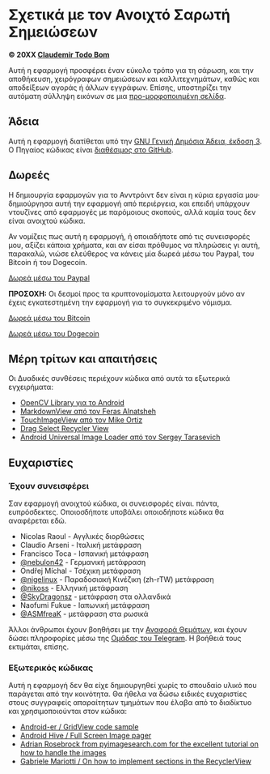 Σχετικά με τον Ανοιχτό Σαρωτή Σημειώσεων
=======================

**© 20XX [Claudemir Todo Bom](http://todobom.com)**

Αυτή η εφαρμογή προσφέρει έναν εύκολο τρόπο για τη σάρωση, και την αποθήκευση, χειρόγραφων σημειώσεων και καλλιτεχνημάτων, καθώς και αποδείξεων αγοράς ή άλλων εγγράφων. Επίσης, υποστηρίζει την αυτόματη σύλληψη εικόνων σε μια [προ-μορφοποιημένη σελίδα](https://github.com/ctodobom/OpenNoteScanner/raw/master/Page%20Templates/A4%20with%202%20pages.pdf).


Άδεια
-------

Αυτή η εφαρμογή διατίθεται υπό την [GNU Γενική Δημόσια Άδεια, έκδοση 3](http://www.gnu.org/licenses/gpl.txt). Ο Πηγαίος κώδικας είναι [διαθέσιμος στο GitHub](http://github.com/ctodobom/OpenNoteScanner).

Δωρεές
---------

Η δημιουργία εφαρμογών για το Ανντρόιντ δεν είναι η κύρια εργασία μου· δημιούργησα αυτή την εφαρμογή από περιέργεια, και επειδή υπάρχουν ντουζίνες από εφαρμογές με παρόμοιους σκοπούς, αλλά καμία τους δεν είναι ανοιχτού κώδικα.

Αν νομίζεις πως αυτή η εφαρμογή, ή οποιαδήποτε από τις συνεισφορές μου, αξίζει κάποια χρήματα, και αν είσαι πρόθυμος να πληρώσεις γι αυτή, παρακαλώ, νιώσε ελεύθερος να κάνεις μία δωρεά μέσω του Paypal, του Bitcoin ή του Dogecoin.

[Δωρεά μέσω του Paypal](https://www.paypal.com/cgi-bin/webscr?cmd=_s-xclick&hosted_button_id=X6XHVCPMRQEL4)

**ΠΡΟΣΟΧΗ:** Οι δεσμοί προς τα κρυπτονομίσματα λειτουργούν μόνο αν έχεις εγκατεστημένη την εφαρμογή για το συγκεκριμένο νόμισμα.

[Δωρεά μέσω του Bitcoin](bitcoin:1H5tqKZoWdqkR54PGe9w67EzBnLXHBFmt9)

[Δωρεά μέσω του Dogecoin](dogecoin:DFBaP724XR3rfs9wFahBd353yFkgkqatvd)


Μέρη τρίτων και απαιτήσεις
----------------------------------

Οι Δυαδικές συνθέσεις περιέχουν κώδικα από αυτά τα εξωτερικά εγχειρήματα:

* [OpenCV Library για το Android](http://www.opencv.org)
* [MarkdownView από τον Feras Alnatsheh](https://github.com/falnatsheh/MarkdownView)
* [TouchImageView από τον Mike Ortiz](https://github.com/MikeOrtiz/TouchImageView)
* [Drag Select Recycler View](https://github.com/afollestad/drag-select-recyclerview)
* [Android Universal Image Loader από τον Sergey Tarasevich](https://github.com/nostra13/Android-Universal-Image-Loader)

Ευχαριστίες
------

### Έχουν συνεισφέρει

Σαν εφαρμογή ανοιχτού κώδικα, οι συνεισφορές είναι. πάντα, ευπρόσδεκτες. Οποιοσδήποτε υποβάλει οποιοδήποτε κώδικα θα αναφέρεται εδώ.

* Nicolas Raoul - Αγγλικές διορθώσεις
* Claudio Arseni - Ιταλική μετάφραση
* Francisco Toca - Ισπανική μετάφραση
* [@nebulon42](https://github.com/nebulon42) - Γερμανική μετάφραση
* Ondřej Míchal - Τσέχικη μετάφραση
* [@nigelinux](https://github.com/nigelinux) - Παραδοσιακή Κινέζικη (zh-rTW) μετάφραση
* [@nikoss](https://github.com/nikoss) - Ελληνική μετάφραση
* [@SkyDragonsz](https://github.com/SkyDragonsz) - μετάφραση στα ολλανδικά
* Naofumi Fukue - Ιαπωνική μετάφραση
* [@ASMfreaK](https://github.com/ASMfreaK) - μετάφραση στα ρωσικά

Άλλοι άνθρωποι έχουν βοηθήσει με την [Αναφορά Θεμάτων](https://github.com/ctodobom/OpenNoteScanner/issues), και έχουν δώσει πληροφορίες μέσω της [Ομάδας του Telegram](https://telegram.me/joinchat/CGzsxQgjl8CyAZNrTG0qZg). Η βοήθειά τους εκτιμάται, επίσης.

### Εξωτερικός κώδικας

Αυτή η εφαρμογή δεν θα είχε δημιουργηθεί χωρίς το σπουδαίο υλικό που παράγεται από την κοινότητα. Θα ήθελα να δώσω ειδικές ευχαριστίες στους συγγραφείς απαραίτητων τμημάτων που έλαβα από το διαδίκτυο και χρησιμοποιούνται στον κώδικα:

* [Android-er / GridView code sample](http://android-er.blogspot.com.br/2012/07/gridview-loading-photos-from-sd-card.html)
* [Android Hive / Full Screen Image pager](http://www.androidhive.info/2013/09/android-fullscreen-image-slider-with-swipe-and-pinch-zoom-gestures/)
* [Adrian Rosebrock from pyimagesearch.com for the excellent tutorial on how to handle the images](http://www.pyimagesearch.com/2014/09/01/build-kick-ass-mobile-document-scanner-just-5-minutes/)
* [Gabriele Mariotti / On how to implement sections in the RecyclerView](https://gist.github.com/gabrielemariotti/e81e126227f8a4bb339c)
